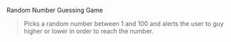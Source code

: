 
Random Number Guessing Game  
>Picks a random number between 1 and 100 and alerts the user to guy higher or lower in order to reach the number.
